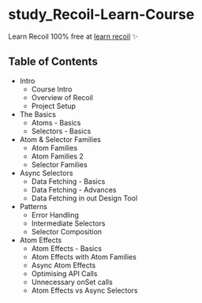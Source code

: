 # study_Recoil-Learn-Course
Learn Recoil 100% free at [learn recoil](https://learnrecoil.com/) ✨

## Table of Contents
* Intro 
  * Course Intro
  * Overview of Recoil
  * Project Setup
* The Basics
  * Atoms - Basics
  * Selectors - Basics 
* Atom & Selector Families
  * Atom Families
  * Atom Families 2
  * Selector Families 
* Async Selectors
  * Data Fetching - Basics
  * Data Fetching - Advances
  * Data Fetching in out Design Tool
* Patterns
  * Error Handling
  * Intermediate Selectors
  * Selector Composition 
* Atom Effects 
  * Atom Effects - Basics
  * Atom Effects with Atom Families
  * Async Atom Effects
  * Optimising API Calls
  * Unnecessary onSet calls
  * Atom Effects vs Async Selectors  
